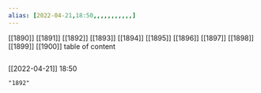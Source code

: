 ```yaml
---
alias: [2022-04-21,18:50,,,,,,,,,,,]
---
```

[[1890]] [[1891]] [[1892]] [[1893]] [[1894]] [[1895]] [[1896]] [[1897]] [[1898]] [[1899]] [[1900]]
table of content
```toc
```

[[2022-04-21]] 18:50

```query
"1892"
```